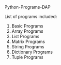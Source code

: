Python-Programs-DAP

List of programs included:
1. Basic Programs
2. Array Programs
3. List Programs
4. Matrix Programs
5. String Programs
6. Dictionary Programs
7. Tuple Programs
